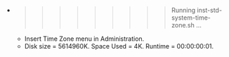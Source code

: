 * >>>>>>>>> Running inst-std-system-time-zone.sh ...
  * Insert Time Zone menu in Administration.
  * Disk size = 5614960K. Space Used = 4K. Runtime = 00:00:00:01.
